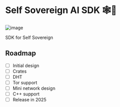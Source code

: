 # Self Sovereign AI SDK 🕸️🤖

![image](https://github.com/AI-Robotic-Labs/Self-Sovereign-AI/blob/main/image/DALL%C2%B7E-2024-11-18-07.02.png)

SDK for Self Sovereign

## Roadmap

- [ ] Initial design
- [ ] Crates
- [ ] DHT
- [ ] Tor support
- [ ] Mini network design
- [ ] C++ support
- [ ] Release in 2025
